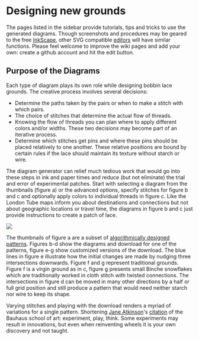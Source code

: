 Designing new grounds
=====================

The pages listed in the sidebar provide tutorials, tips and tricks to use the generated diagrams. Though screenshots and procedures may be geared to the free [InkScape], other SVG compatible [editors] will have similar functions. Please feel welcome to improve the wiki pages and add your own: create a github account and hit the edit button.

[InkScape]: https://inkscape.org
[editors]: https://en.wikipedia.org/wiki/Comparison_of_vector_graphics_editors#File_format_support


Purpose of the Diagrams
-----------------------

Each type of diagram plays its own role while designing bobbin lace grounds. The creative process involves several decisions:

* Determine the paths taken by the pairs or when to make a stitch with which pairs.
* The choice of stitches that determine the actual flow of threads.
* Knowing the flow of threads you can plan where to apply different colors and/or widths. These two decisions may become part of an iterative process.
* Determine which stitches get pins and where these pins should be placed relatively to one another. These relative positions are bound by certain rules if the lace should maintain its texture without starch or wire.

The diagram generator can relief much tedious work that would go into these steps in ink and paper times and reduce (but not eliminate) the trial and error of experimental patches. Start with selecting a diagram from the thumbnails (figure a) or the advanced options, specify stitches for figure b and c and optionally apply colors to individual threads in figure c. Like the London Tube maps inform you about destinations and connections but not about geographic locations or travel time, the diagrams in figure b and c just provide instructions to create a patch of lace.

![](https://raw.githubusercontent.com/wiki/d-bl/TesseLaceD/intro.png)

The thumbnails of figure a are a subset of [algorithmically designed patterns]. Figures b-d show the diagrams and download for one of the patterns, figure e-g show customized versions of the download. The blue lines in figure e illustrate how the initial changes are made by nudging three intersections downwards. Figure f and g represent traditional grounds. Figure f is a virgin ground as in c, figure g presents small Binche snowflakes which are traditionally worked in cloth stitch with twisted connections. The intersections in figure d can be moved in many other directions by a half or full grid position and still produce a pattern that would need neither starch nor wire to keep its shape. 

Varying stitches and playing with the download renders a myriad of variations for a single pattern. Shortening [Jane Atkinson]'s [citation] of the Bauhaus school of art: experiment, play, think. Some experiments may result in innovations, but even when reinventing wheels it is your own discovery and not taught.

[algorithmically designed patterns]: http://tesselace.com/
[Jane Atkinson]: http://www.contemporarylace.com/
[citation]: https://raw.githubusercontent.com/wiki/d-bl/TesseLaceD/bauhaus.png
